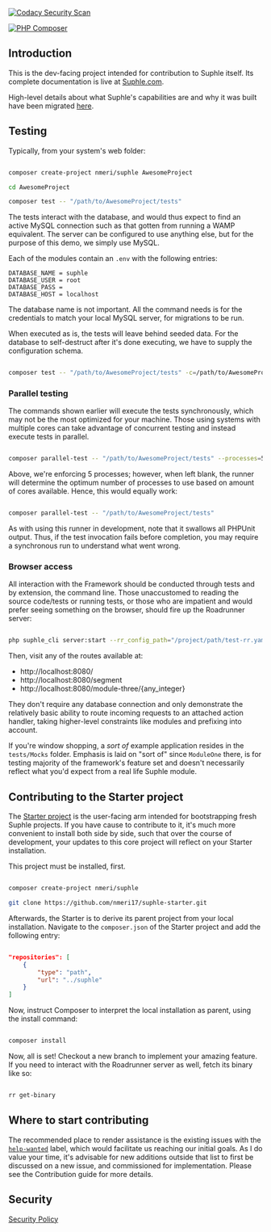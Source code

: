 [![Codacy Security Scan](https://github.com/nmeri17/suphle/actions/workflows/codacy.yml/badge.svg)](https://github.com/nmeri17/suphle/actions/workflows/codacy.yml)

[![PHP Composer](https://github.com/nmeri17/suphle/actions/workflows/php.yml/badge.svg)](https://github.com/nmeri17/suphle/actions/workflows/php.yml)

## Introduction

This is the dev-facing project intended for contribution to Suphle itself. Its complete documentation is live at [Suphle.com](https://suphle.com).

High-level details about what Suphle's capabilities are and why it was built have been migrated [here](https://dev.to/mmayboy_/introducing-suphle-the-tale-of-a-modern-php-framework-54i9).

## Testing

Typically, from your system's web folder:

```bash

composer create-project nmeri/suphle AwesomeProject

cd AwesomeProject

composer test -- "/path/to/AwesomeProject/tests"
```

The tests interact with the database, and would thus expect to find an active MySQL connection such as that gotten from running a WAMP equivalent. The server can be configured to use anything else, but for the purpose of this demo, we simply use MySQL.

Each of the modules contain an `.env` with the following entries:

```
DATABASE_NAME = suphle
DATABASE_USER = root
DATABASE_PASS = 
DATABASE_HOST = localhost
```

The database name is not important. All the command needs is for the credentials to match your local MySQL server, for migrations to be run.

When executed as is, the tests will leave behind seeded data. For the database to self-destruct after it's done executing, we have to supply the configuration schema.

```bash

composer test -- "/path/to/AwesomeProject/tests" -c=/path/to/AwesomeProject/phpunit.xml
```

### Parallel testing

The commands shown earlier will execute the tests synchronously, which may not be the most optimized for your machine. Those using systems with multiple cores can take advantage of concurrent testing and instead execute tests in parallel.

```bash

composer parallel-test -- "/path/to/AwesomeProject/tests" --processes=5
```

Above, we're enforcing 5 processes; however, when left blank, the runner will determine the optimum number of processes to use based on amount of cores available. Hence, this would equally work:

```bash

composer parallel-test -- "/path/to/AwesomeProject/tests"
```

As with using this runner in development, note that it swallows all PHPUnit output. Thus, if the test invocation fails before completion, you may require a synchronous run to understand what went wrong.

### Browser access

All interaction with the Framework should be conducted through tests and by extension, the command line. Those unaccustomed to reading the source code/tests or running tests, or those who are impatient and would prefer seeing something on the browser, should fire up the Roadrunner server:

```bash

php suphle_cli server:start --rr_config_path="/project/path/test-rr.yaml" --insane
```

Then, visit any of the routes available at:

- http://localhost:8080/
- http://localhost:8080/segment
- http://localhost:8080/module-three/{any_integer}

They don't require any database connection and only demonstrate the relatively basic ability to route incoming requests to an attached action handler, taking higher-level constraints like modules and prefixing into account.

If you're window shopping, a *sort of* example application resides in the `tests/Mocks` folder. Emphasis is laid on "sort of" since `ModuleOne` there, is for testing majority of the framework's feature set and doesn't necessarily reflect what you'd expect from a real life Suphle module.

## Contributing to the Starter project

The [Starter project](https://github.com/nmeri17/suphle-starter) is the user-facing arm intended for bootstrapping fresh Suphle projects. If you have cause to contribute to it, it's much more convenient to install both side by side, such that over the course of development, your updates to this core project will reflect on your Starter installation.

This project must be installed, first.

```bash

composer create-project nmeri/suphle

git clone https://github.com/nmeri17/suphle-starter.git
```

Afterwards, the Starter is to derive its parent project from your local installation. Navigate to the `composer.json` of the Starter project and add the following entry:

```json

"repositories": [
	{
		"type": "path",
        "url": "../suphle"
    }
]
```

Now, instruct Composer to interpret the local installation as parent, using the install command:

```bash

composer install
```

Now, all is set! Checkout a new branch to implement your amazing feature. If you need to interact with the Roadrunner server as well, fetch its binary like so:

```bash

rr get-binary
```

## Where to start contributing

The recommended place to render assistance is the existing issues with the [`help-wanted`](https://github.com/nmeri17/suphle/issues?q=is%3Aissue+is%3Aopen+label%3A%22help+wanted%22) label, which would facilitate us reaching our initial goals. As I do value your time, it's advisable for new additions outside that list to first be discussed on a new issue, and commissioned for implementation. Please see the Contribution guide for more details.

## Security

[Security Policy](SECURITY.md)
